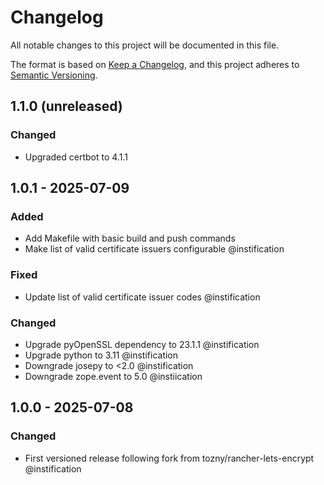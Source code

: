 # Changelog

All notable changes to this project will be documented in this file.

The format is based on [Keep a Changelog](https://keepachangelog.com/en/1.1.0/),
and this project adheres to [Semantic Versioning](https://semver.org/spec/v2.0.0.html).

## 1.1.0 (unreleased)

### Changed

 - Upgraded certbot to 4.1.1


## 1.0.1 - 2025-07-09

### Added
 
 - Add Makefile with basic build and push commands
 - Make list of valid certificate issuers configurable @instification

### Fixed

 - Update list of valid certificate issuer codes @instification

### Changed

 - Upgrade pyOpenSSL dependency to 23.1.1 @instification
 - Upgrade python to 3.11 @instification
 - Downgrade josepy to <2.0 @instification
 - Downgrade zope.event to 5.0 @instiication


## 1.0.0 - 2025-07-08

### Changed

 - First versioned release following fork from tozny/rancher-lets-encrypt @instification
